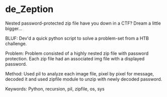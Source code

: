 # de_Zeption
Nested password-protected zip file have you down in a CTF? Dream a little bigger...

BLUF:
Dev'd a quick python script to solve a problem-set from a HTB challenge. 

Problem:
Problem consisted of a highly nested zip file with password protection. Each zip file had an associated img file with a displayed password.

Method:
Used pil to analyze each image file, pixel by pixel for message, decoded it and used zipfile module to unzip with newly decoded password.

Keywords:
Python, recursion, pil, zipfile, os, sys
